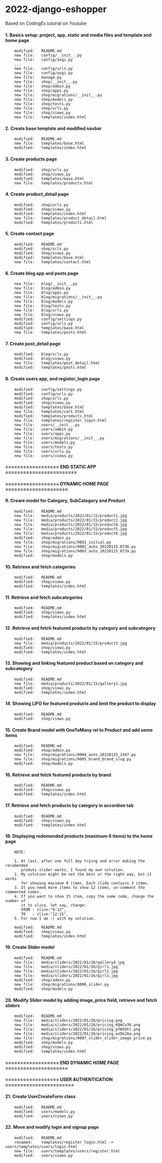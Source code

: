 # 2022-django-eshopper
Based on CodingEx tutorial on Youtube


#### 1. Basics setup: project, app, static and media files and template and home page

        modified:   README.md
        new file:   config/__init__.py
        new file:   config/asgi.py
        ...
        new file:   config/urls.py
        new file:   config/wsgi.py
        new file:   manage.py
        new file:   shop/__init__.py
        new file:   shop/admin.py
        new file:   shop/apps.py
        new file:   shop/migrations/__init__.py
        new file:   shop/models.py
        new file:   shop/tests.py
        new file:   shop/urls.py
        new file:   shop/views.py
        new file:   templates/index.html


#### 2. Create base template and modified navbar

        modified:   README.md
        new file:   templates/base.html
        modified:   templates/index.html


#### 3. Create products page

        modified:   shop/urls.py
        modified:   shop/views.py
        modified:   templates/base.html
        new file:   templates/products.html


#### 4. Create product_detail page

        modified:   shop/urls.py
        modified:   shop/views.py
        modified:   templates/index.html
        new file:   templates/product_detail.html
        modified:   templates/products.html


#### 5. Create contact page

        modified:   README.md
        modified:   shop/urls.py
        modified:   shop/views.py
        modified:   templates/base.html
        new file:   templates/contact.html


#### 6. Create blog app and posts page

        new file:   blog/__init__.py
        new file:   blog/admin.py
        new file:   blog/apps.py
        new file:   blog/migrations/__init__.py
        new file:   blog/models.py
        new file:   blog/tests.py
        new file:   blog/urls.py
        new file:   blog/views.py
        modified:   config/settings.py
        modified:   config/urls.py
        modified:   templates/base.html
        new file:   templates/posts.html


#### 7. Create post_detail page 

        modified:   blog/urls.py
        modified:   blog/views.py
        new file:   templates/post_detail.html
        modified:   templates/posts.html


#### 8. Create users app, and register_login page


        modified:   config/settings.py
        modified:   config/urls.py
        modified:   shop/urls.py
        modified:   shop/views.py
        modified:   templates/base.html
        new file:   templates/cart.html
        modified:   templates/products.html
        new file:   templates/register_login.html
        new file:   users/__init__.py
        new file:   users/admin.py
        new file:   users/apps.py
        new file:   users/migrations/__init__.py
        new file:   users/models.py
        new file:   users/tests.py
        new file:   users/urls.py
        new file:   users/views.py


#### ================== END STATIC APP ========================

#### ================== DYNAMIC HOME PAGE =====================

#### 9. Creare model for Category, SubCategory and Product

        modified:   README.md
        new file:   media/products/2022/01/15/product1.jpg
        new file:   media/products/2022/01/15/product2.jpg
        new file:   media/products/2022/01/15/product4.jpg
        new file:   media/products/2022/01/15/product5.jpg
        new file:   media/products/2022/01/15/product6.jpg
        modified:   shop/admin.py
        new file:   shop/migrations/0001_initial.py
        new file:   shop/migrations/0002_auto_20220115_0736.py
        new file:   shop/migrations/0003_auto_20220115_0739.py
        modified:   shop/models.py


#### 10. Retrieve and fetch categories

        modified:   README.md
        modified:   shop/views.py
        modified:   templates/index.html


#### 11. Retrieve and fetch subcategories

        modified:   README.md
        modified:   shop/views.py
        modified:   templates/index.html


#### 12. Retrieve and fetch featured products by category and subcategory

        modified:   README.md
        new file:   media/products/2022/01/15/product3.jpg
        modified:   shop/views.py
        modified:   templates/index.html


#### 13. Showing and linking featured product based on category and subcategory 

        modified:   README.md
        new file:   media/products/2022/01/15/gallery1.jpg
        modified:   shop/views.py
        modified:   templates/index.html


#### 14. Showing LIFO for featured products and limit the product to display

        modified:   README.md
        modified:   shop/views.py


#### 15. Create Brand model with OneToMany rel to Product and add some items

        modified:   README.md
        modified:   shop/admin.py
        new file:   shop/migrations/0004_auto_20220115_1447.py
        new file:   shop/migrations/0005_brand_brand_slug.py
        modified:   shop/models.py


#### 16. Retrieve and fetch featured products by brand

        modified:   README.md
        modified:   shop/views.py
        modified:   templates/index.html


#### 17. Retrieve and fetch products by category in accordion tab

        modified:   README.md
        modified:   shop/views.py
        modified:   templates/index.html


#### 18. Displaying redomended products (maximum 6 items) to the home page

        NOTE:

        1. At last, after one full day trying and error making the recomended
           produts slider works, I found my own solution.
        2. My solution might be not the best or the right way, but it works
           for showing maximum 9 items. Each slide contains 3 items.
        3. It you need more items to show 12 items, un-comment the commented codes.
        4. If you want to shoe 15 item, copy the same code, change the number of 
           it to slice, let say, change:
           FROM : slice:"9:12",
           TO   : slice:"12:15",
        5. For now I am :) with my solution.

        modified:   README.md
        modified:   shop/views.py
        modified:   templates/index.html


#### 19. Create Slider model

        modified:   README.md
        new file:   media/sliders/2022/01/16/gallery4.jpg
        new file:   media/sliders/2022/01/16/girl1.jpg
        new file:   media/sliders/2022/01/16/girl2.jpg
        new file:   media/sliders/2022/01/16/girl3.jpg
        modified:   shop/admin.py
        new file:   shop/migrations/0006_slider.py
        modified:   shop/models.py


#### 20. Modify Slider model by adding image_price field, retrieve and fetch sliders

        modified:   README.md
        new file:   media/sliders/2022/01/16/pricing.png
        new file:   media/sliders/2022/01/16/pricing_KQmCo36.png
        new file:   media/sliders/2022/01/16/pricing_pYWSOtt.png
        new file:   media/sliders/2022/01/16/pricing_wzDk2Aa.png
        new file:   shop/migrations/0007_slider_slider_image_price.py
        modified:   shop/models.py
        modified:   shop/views.py
        modified:   templates/index.html


#### ================== END DYNAMIC HOME PAGE =====================

#### ================== USER AUTHENTICATION =======================


#### 21. Create UserCreateForm class 

        modified:   README.md
        modified:   users/models.py
        modified:   users/views.py


#### 22. Move and modify login and signup page

        modified:   README.md
        renamed:    templates/register_login.html -> users/templates/users/login.html
        new file:   users/templates/users/register.html
        modified:   users/views.py

















































































